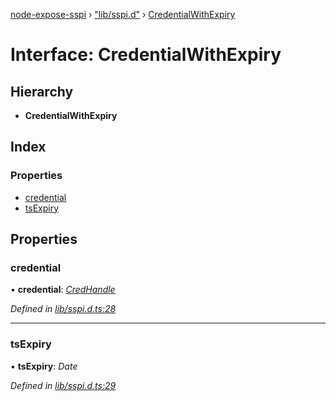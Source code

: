 [node-expose-sspi](../README.md) › ["lib/sspi.d"](../modules/_lib_sspi_d_.md) › [CredentialWithExpiry](_lib_sspi_d_.credentialwithexpiry.md)

# Interface: CredentialWithExpiry

## Hierarchy

* **CredentialWithExpiry**

## Index

### Properties

* [credential](_lib_sspi_d_.credentialwithexpiry.md#credential)
* [tsExpiry](_lib_sspi_d_.credentialwithexpiry.md#tsexpiry)

## Properties

###  credential

• **credential**: *[CredHandle](_lib_sspi_d_.credhandle.md)*

*Defined in [lib/sspi.d.ts:28](https://github.com/jlguenego/node-expose-sspi/blob/106f69c/lib/sspi.d.ts#L28)*

___

###  tsExpiry

• **tsExpiry**: *Date*

*Defined in [lib/sspi.d.ts:29](https://github.com/jlguenego/node-expose-sspi/blob/106f69c/lib/sspi.d.ts#L29)*
